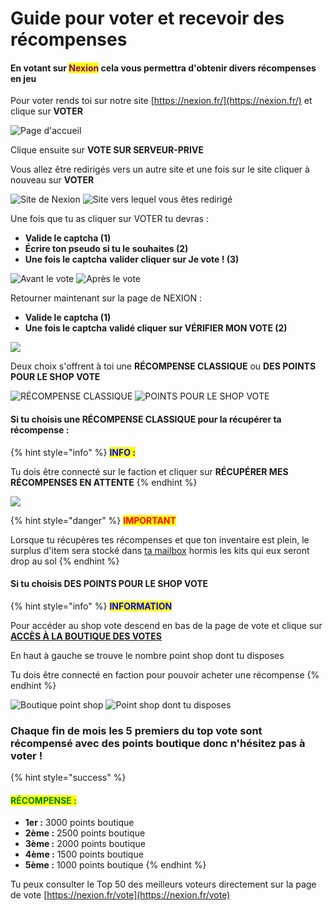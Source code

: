 # Guide pour voter et recevoir des récompenses

#### En votant sur <mark style="color:purple;">Nexion</mark> cela vous permettra d'obtenir divers récompenses en jeu&#x20;

Pour voter rends toi sur notre site [https://nexion.fr/](https://nexion.fr/) et clique sur **VOTER**&#x20;

![Page d'accueil ](../../.gitbook/assets/23.png)

Clique ensuite sur **VOTE SUR SERVEUR-PRIVE**

Vous allez être redirigés vers un autre site et une fois sur le site cliquer à nouveau sur **VOTER**

![Site de Nexion](<../../.gitbook/assets/56a2ed76e28d38137ebbc323363c67b2 (2).png>) ![Site vers lequel vous êtes redirigé](../../.gitbook/assets/tempsnip.png)

Une fois que tu as cliquer sur VOTER tu devras :&#x20;

* **Valide le captcha **<mark style="color:red;">**(1)**</mark>
* **Écrire ton pseudo si tu le souhaites **<mark style="color:red;">**(2)**</mark>
* **Une fois le captcha** **valider cliquer sur Je vote ! **<mark style="color:red;">**(3)**</mark>

![  Avant le vote](../../.gitbook/assets/34.png) ![Après le vote](../../.gitbook/assets/45.png)

Retourner maintenant sur la page de NEXION :&#x20;

* **Valide le captcha **<mark style="color:red;">**(1)**</mark>
* **Une fois le captcha** **validé cliquer sur VÉRIFIER MON VOTE **<mark style="color:red;">**(2)**</mark>

![](<../../.gitbook/assets/245 (1).png>)

Deux choix s'offrent à toi une **RÉCOMPENSE CLASSIQUE** ou **DES POINTS POUR LE SHOP VOTE**

![RÉCOMPENSE CLASSIQUE](../../.gitbook/assets/456.png) ![ POINTS POUR LE SHOP VOTE](../../.gitbook/assets/po.png)

#### Si tu choisis une **RÉCOMPENSE CLASSIQUE** pour la récupérer ta récompense :&#x20;

{% hint style="info" %}
<mark style="color:blue;">**INFO :**</mark>&#x20;

Tu dois être connecté sur le faction et cliquer sur **RÉCUPÉRER MES RÉCOMPENSES EN ATTENTE**&#x20;
{% endhint %}

![](<../../.gitbook/assets/Sans titre (2).png>)

{% hint style="danger" %}
<mark style="color:red;">**IMPORTANT**</mark>

Lorsque tu récupères tes récompenses et que ton inventaire est plein, le surplus d'item sera stocké dans [ta mailbox](../../systeme-a-connaitre/mailbox.md) hormis les kits qui eux seront drop au sol&#x20;
{% endhint %}



#### Si tu choisis **DES POINTS POUR LE SHOP VOTE**

{% hint style="info" %}
<mark style="color:blue;">**INFORMATION**</mark>

Pour accéder au shop vote descend en bas de la page de vote et clique sur [**ACCÈS À LA BOUTIQUE DES VOTES**](https://nexion.fr/vote/shop)

En haut à gauche se trouve le nombre point shop dont tu disposes&#x20;

Tu dois être connecté en faction pour pouvoir acheter une récompense
{% endhint %}

<div align="left">

<img src="../../.gitbook/assets/Sans titre (1).png" alt="Boutique point shop">

 

<img src="../../.gitbook/assets/Sans titre (3).png" alt="Point shop dont tu disposes">

</div>



### Chaque fin de mois les 5 premiers du top vote sont récompensé avec des points boutique donc n'hésitez pas à voter !

{% hint style="success" %}
#### <mark style="color:green;">**RÉCOMPENSE :**</mark>

* **1er :** 3000 points boutique&#x20;
* **2ème :** 2500 points boutique
* **3ème :** 2000 points boutique&#x20;
* **4ème :** 1500 points boutique
* **5ème :** 1000 points boutique&#x20;
{% endhint %}

Tu peux consulter le Top 50 des meilleurs voteurs directement sur la page de vote [https://nexion.fr/vote](https://nexion.fr/vote)

